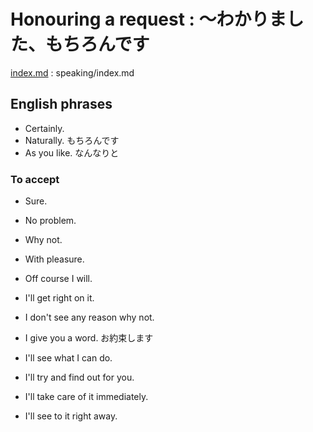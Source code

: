 # Honouring a request : ～わかりました、もちろんです
[index.md](index.md) : speaking/index.md

## English phrases
* Certainly.
* Naturally.   もちろんです
* As you like. なんなりと

### To accept
* Sure.
* No problem.
* Why not.
* With pleasure.
* Off course I will.
* I'll get right on it.

* I don't see any reason why not.
* I give you a word. お約束します

* I'll see what I can do.
* I'll try and find out for you.
* I'll take care of it immediately.
* I'll see to it right away.
